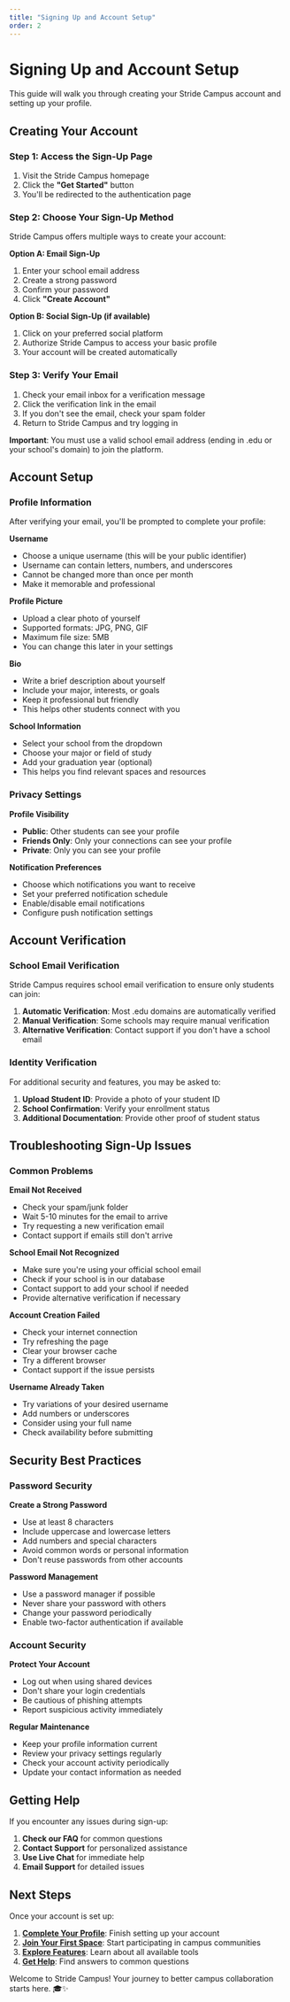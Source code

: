 ```yaml
---
title: "Signing Up and Account Setup"
order: 2
---
```


# Signing Up and Account Setup

This guide will walk you through creating your Stride Campus account and setting up your profile.

## Creating Your Account

### Step 1: Access the Sign-Up Page

1. Visit the Stride Campus homepage
2. Click the **"Get Started"** button
3. You'll be redirected to the authentication page

### Step 2: Choose Your Sign-Up Method

Stride Campus offers multiple ways to create your account:

**Option A: Email Sign-Up**
1. Enter your school email address
2. Create a strong password
3. Confirm your password
4. Click **"Create Account"**

**Option B: Social Sign-Up (if available)**
1. Click on your preferred social platform
2. Authorize Stride Campus to access your basic profile
3. Your account will be created automatically

### Step 3: Verify Your Email

1. Check your email inbox for a verification message
2. Click the verification link in the email
3. If you don't see the email, check your spam folder
4. Return to Stride Campus and try logging in

**Important**: You must use a valid school email address (ending in .edu or your school's domain) to join the platform.

## Account Setup

### Profile Information

After verifying your email, you'll be prompted to complete your profile:

**Username**
- Choose a unique username (this will be your public identifier)
- Username can contain letters, numbers, and underscores
- Cannot be changed more than once per month
- Make it memorable and professional

**Profile Picture**
- Upload a clear photo of yourself
- Supported formats: JPG, PNG, GIF
- Maximum file size: 5MB
- You can change this later in your settings

**Bio**
- Write a brief description about yourself
- Include your major, interests, or goals
- Keep it professional but friendly
- This helps other students connect with you

**School Information**
- Select your school from the dropdown
- Choose your major or field of study
- Add your graduation year (optional)
- This helps you find relevant spaces and resources

### Privacy Settings

**Profile Visibility**
- **Public**: Other students can see your profile
- **Friends Only**: Only your connections can see your profile
- **Private**: Only you can see your profile

**Notification Preferences**
- Choose which notifications you want to receive
- Set your preferred notification schedule
- Enable/disable email notifications
- Configure push notification settings

## Account Verification

### School Email Verification

Stride Campus requires school email verification to ensure only students can join:

1. **Automatic Verification**: Most .edu domains are automatically verified
2. **Manual Verification**: Some schools may require manual verification
3. **Alternative Verification**: Contact support if you don't have a school email

### Identity Verification

For additional security and features, you may be asked to:

1. **Upload Student ID**: Provide a photo of your student ID
2. **School Confirmation**: Verify your enrollment status
3. **Additional Documentation**: Provide other proof of student status

## Troubleshooting Sign-Up Issues

### Common Problems

**Email Not Received**
- Check your spam/junk folder
- Wait 5-10 minutes for the email to arrive
- Try requesting a new verification email
- Contact support if emails still don't arrive

**School Email Not Recognized**
- Make sure you're using your official school email
- Check if your school is in our database
- Contact support to add your school if needed
- Provide alternative verification if necessary

**Account Creation Failed**
- Check your internet connection
- Try refreshing the page
- Clear your browser cache
- Try a different browser
- Contact support if the issue persists

**Username Already Taken**
- Try variations of your desired username
- Add numbers or underscores
- Consider using your full name
- Check availability before submitting

## Security Best Practices

### Password Security

**Create a Strong Password**
- Use at least 8 characters
- Include uppercase and lowercase letters
- Add numbers and special characters
- Avoid common words or personal information
- Don't reuse passwords from other accounts

**Password Management**
- Use a password manager if possible
- Never share your password with others
- Change your password periodically
- Enable two-factor authentication if available

### Account Security

**Protect Your Account**
- Log out when using shared devices
- Don't share your login credentials
- Be cautious of phishing attempts
- Report suspicious activity immediately

**Regular Maintenance**
- Keep your profile information current
- Review your privacy settings regularly
- Check your account activity periodically
- Update your contact information as needed

## Getting Help

If you encounter any issues during sign-up:

1. **Check our FAQ** for common questions
2. **Contact Support** for personalized assistance
3. **Use Live Chat** for immediate help
4. **Email Support** for detailed issues

## Next Steps

Once your account is set up:

1. **[Complete Your Profile](../introduction.md)**: Finish setting up your account
2. **[Join Your First Space](../features/using-spaces.md)**: Start participating in campus communities
3. **[Explore Features](../features/)**: Learn about all available tools
4. **[Get Help](../help/faq.md)**: Find answers to common questions

Welcome to Stride Campus! Your journey to better campus collaboration starts here. 🎓✨
